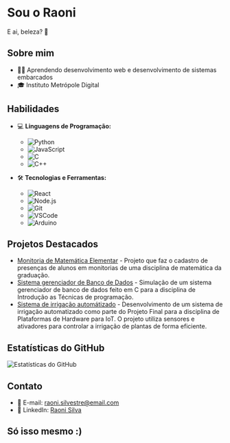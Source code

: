 # Sou o Raoni

E ai, beleza? 👋

## Sobre mim

- 👨‍💻  Aprendendo desenvolvimento web e desenvolvimento de sistemas embarcados 
- 🎓  Instituto Metrópole Digital

## Habilidades

- 💻 **Linguagens de Programação:**
  - ![Python](https://img.shields.io/badge/-Python-blue?style=flat-square&logo=python)
  - ![JavaScript](https://img.shields.io/badge/-JavaScript-black?style=flat-square&logo=javascript)
  - ![C](https://img.shields.io/badge/-C-blue?style=flat-square&logo=c)
  - ![C++](https://img.shields.io/badge/-C++-orange?style=flat-square&logo=cplusplus)

- 🛠️ **Tecnologias e Ferramentas:**
  - ![React](https://img.shields.io/badge/-React-blue?style=flat-square&logo=react)
  - ![Node.js](https://img.shields.io/badge/-Node.js-green?style=flat-square&logo=node.js)
  - ![Git](https://img.shields.io/badge/-Git-black?style=flat-square&logo=git)
  - ![VSCode](https://img.shields.io/badge/-VSCode-blueviolet?style=flat-square&logo=visual-studio-code)
  - ![Arduino](https://img.shields.io/badge/-Arduino-black?style=flat-square&logo=arduino)

## Projetos Destacados

- [Monitoria de Matemática Elementar](https://github.com/presenca-da-monitoria/me-attendance) - Projeto que faz o cadastro de presenças de alunos em monitorias de uma disciplina de matemática da graduação.
- [Sistema gerenciador de Banco de Dados](https://github.com/RaoniSilvestre/SGBD-C) - Simulação de um sistema gerenciador de banco de dados feito em C para a disciplina de Introdução as Técnicas de programação.
- [Sistema de irrigação automátizado](https://github.com/Ordep-42/PlatHardwareIOT/tree/main/ProjetoFinal/SistemaDeIrrigacao) -  Desenvolvimento de um sistema de irrigação automatizado como parte do Projeto Final para a disciplina de Plataformas de Hardware para IoT. O projeto utiliza sensores e ativadores para controlar a irrigação de plantas de forma eficiente.

## Estatísticas do GitHub

![Estatísticas do GitHub](https://github-readme-stats.vercel.app/api?username=RaoniSilvestre&show_icons=true&count_private=true)

## Contato

- 📧 E-mail: raoni.silvestre@email.com
- 💼 LinkedIn: [Raoni Silva](www.linkedin.com/in/raoni-silva-778439230)

## Só isso mesmo :)
